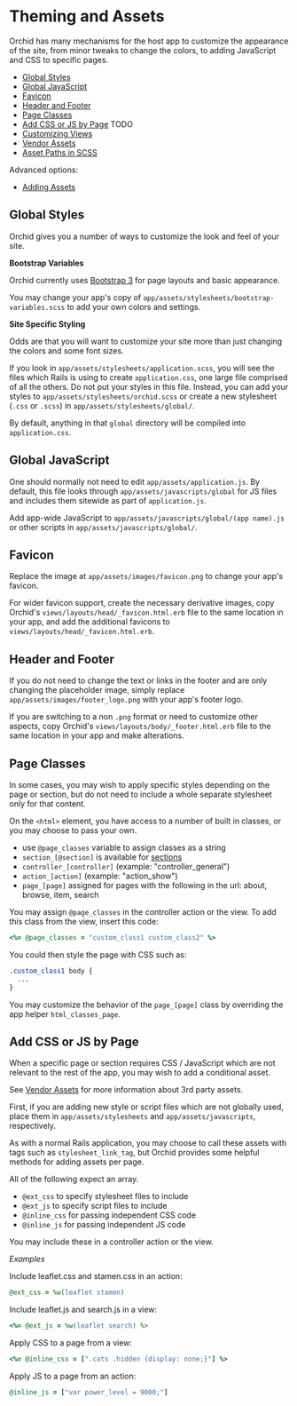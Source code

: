 # Theming and Assets

Orchid has many mechanisms for the host app to customize the appearance of
the site, from minor tweaks to change the colors, to adding JavaScript and CSS
to specific pages.

- [Global Styles](#global-styles)
- [Global JavaScript](#global-javascript)
- [Favicon](#favicon)
- [Header and Footer](#header-and-footer)
- [Page Classes](#page-classes)
- [Add CSS or JS by Page](#add-css-or-js-by-page)
TODO
- [Customizing Views](#customizing-views)
- [Vendor Assets](#vendor-assets)
- [Asset Paths in SCSS](#asset-paths-in-scss)

Advanced options:

- [Adding Assets](#adding-assets)

## Global Styles

Orchid gives you a number of ways to customize the look and feel of your site.

__Bootstrap Variables__

Orchid currently uses [Bootstrap 3](https://getbootstrap.com/docs/3.3/)
for page layouts and basic appearance.

You may change your app's copy of `app/assets/stylesheets/bootstrap-variables.scss`
to add your own colors and settings.

__Site Specific Styling__

Odds are that you will want to customize your site more than just changing
the colors and some font sizes.

If you look in `app/assets/stylesheets/application.scss`, you will see
the files which Rails is using to create `application.css`, one large file
comprised of all the others. Do not put your styles in this file. Instead,
you can add your styles to `app/assets/stylesheets/orchid.scss` or create a new
stylesheet (`.css` or `.scss`) in `app/assets/stylesheets/global/`.

By default, anything in that `global` directory will be compiled into `application.css`.

## Global JavaScript

One should normally not need to edit `app/assets/application.js`. By default,
this file looks through `app/assets/javascripts/global` for JS files
and includes them sitewide as part of `application.js`.

Add app-wide JavaScript to `app/assets/javascripts/global/(app name).js` or
other scripts in `app/assets/javascripts/global/`.

## Favicon

Replace the image at `app/assets/images/favicon.png` to change your app's
favicon.

For wider favicon support, create the necessary derivative images, copy Orchid's
`views/layouts/head/_favicon.html.erb` file to the same location in your app,
and add the additional favicons to `views/layouts/head/_favicon.html.erb`.

## Header and Footer

If you do not need to change the text or links in the footer and are only
changing the placeholder image, simply replace `app/assets/images/footer_logo.png`
with your app's footer logo.

If you are switching to a non `.png` format or need to customize other aspects,
copy Orchid's `views/layouts/body/_footer.html.erb` file to the same location in
your app and make alterations.

## Page Classes

In some cases, you may wish to apply specific styles depending on the page or
section, but do not need to include a whole separate stylesheet only for that content.

On the `<html>` element, you have access to a number of built in classes, or
you may choose to pass your own.

- use `@page_classes` variable to assign classes as a string
- `section_[@section]` is available for [sections](#sections)
- `controller_[controller]` (example: "controller_general")
- `action_[action]` (example: "action_show")
- `page_[page]` assigned for pages with the following in the url: about, browse, item, search

You may assign `@page_classes` in the controller action or the view. To add this class from the view, insert this code:

```ruby
<%= @page_classes = "custom_class1 custom_class2" %>
```

You could then style the page with CSS such as:

```css
.custom_class1 body {
  ...
}
```

You may customize the behavior of the `page_[page]` class by overriding the app helper `html_classes_page`.

## Add CSS or JS by Page

When a specific page or section requires CSS / JavaScript which are not relevant
to the rest of the app, you may wish to add a conditional asset.

See [Vendor Assets](#vendor-assets) for more information about 3rd party assets.

First, if you are adding new style or script files which are not globally used,
place them in `app/assets/stylesheets` and `app/assets/javascripts`, respectively.

As with a normal Rails application, you may choose to call these assets with tags
such as `stylesheet_link_tag`, but Orchid provides some helpful methods for
adding assets per page.

All of the following expect an array.

- `@ext_css` to specify stylesheet files to include
- `@ext_js` to specify script files to include
- `@inline_css` for passing independent CSS code
- `@inline_js` for passing independent JS code

You may include these in a controller action or the view.

_Examples_

Include leaflet.css and stamen.css in an action:

```ruby
@ext_css = %w(leaflet stamen)
```

Include leaflet.js and search.js in a view:

```ruby
<%= @ext_js = %w(leaflet search) %>
```

Apply CSS to a page from a view:

```ruby
<%= @inline_css = [".cats .hidden {display: none;}"] %>
```

Apply JS to a page from an action:

```ruby
@inline_js = ["var power_level = 9000;"]
```
